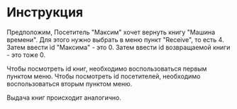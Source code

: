 # Инструкция
Предположим, Посетитель "Максим" хочет вернуть книгу "Машина времени".
Для этого нужно выбрать в меню пункт "Receive", то есть 4.
Затем ввести id "Максима" - это 0.
Затем ввести id возвращаемой книги - это тоже 0.

Чтобы посмотреть id книг, необходимо воспользоваться первым пунктом меню.
Чтобы посмотреть id посетителей, необходимо воспользоваться вторым пунктом меню.

Выдача книг происходит аналогично.
